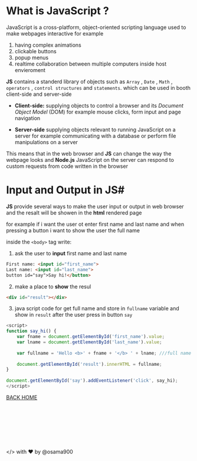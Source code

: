 # What is JavaScript ? #
JavaScript is a cross-platform, object-oriented scripting language used to make webpages interactive for example

1. having complex animations
2. clickable buttons
3. popup menus 
4. realtime collaboration between multiple computers inside host envieroment 

**JS** contains a standerd library of objects such as `Array` , `Date` , `Math` , `operators` , `control structures` and `statements`. which can be used in booth client-side and server-side 

- **Client-side:** supplying objects to control a browser and its *Document Object Model* (DOM) for example mouse clicks, form input and page navigation



- **Server-side** supplying objects relevant to running JavaScript on a server for example communicating with a database or perform file manipulations on a server

This means that in the web browser and **JS** can change the way the webpage looks and **Node.js** JavaScript on the server can respond to custom requests from code written in the browser

# Input and Output in JS#
**JS** provide several ways to make the user input or output in web browser and the resalt will be showen in the **html** rendered page

for example if i want the user ot enter first name and last name and when pressing a button i want to show the user the full name 

inside the `<body>` tag write:

1. ask the user to **input** first name and last name
```html
First name: <input id="first_name">
Last name: <input id="last_name">
button id="say">Say hi!</button>
```

2. make a place to **show** the resul
```html
<div id="result"></div>
```
3. java script code for get full name and store in `fullname` variable and show in `result` after the user press in button `say`

```js
<script>
function say_hi() {
    var fname = document.getElementById('first_name').value;
    var lname = document.getElementById('last_name').value;
 
    var fullname = 'Hello <b>' + fname + '</b> ' + lname; ///full name
 
    document.getElementById('result').innerHTML = fullname;
}
 
document.getElementById('say').addEventListener('click', say_hi);
</script>
```














[BACK HOME](https://osama900.github.io/reading-notes/)


<br>
<br>
<br>
<br>
<br>
<br>

</> with ❤️ by @osama900

